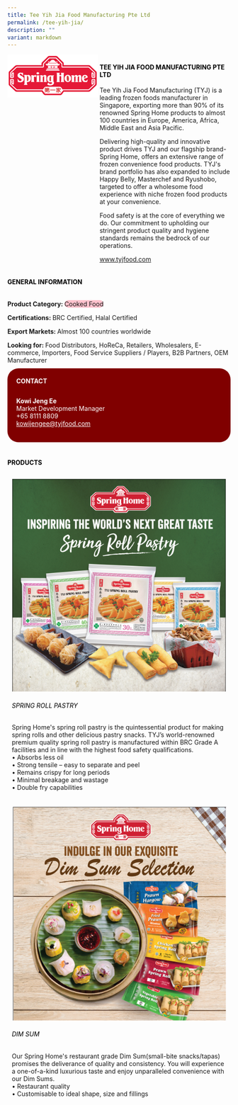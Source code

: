 ```yaml
---
title: Tee Yih Jia Food Manufacturing Pte Ltd
permalink: /tee-yih-jia/
description: ""
variant: markdown
---
```

<div class="flex-paragraph">
	<div style="display: flex; flex-wrap: wrap;" class="flex-container">
		<div style="flex: 1 1 40%; display: block;" class="card sgds">
			<img src="/images/Tee%20Yih%20Jia/tee_yih_jia_logo.png">
		</div>
		<div style="flex: 1 1 58%; display: block; margin-left: 3px" class="card-sgds">
			<h4 style="text-transform: uppercase; color: black;"><b>Tee Yih Jia Food Manufacturing Pte Ltd</b></h4>
			<p>Tee Yih Jia Food Manufacturing (TYJ) is a leading frozen foods manufacturer in Singapore, exporting more than 90% of its renowned Spring Home products to almost 100 countries in Europe, America, Africa, Middle East and Asia Pacific.</p>
			<p>Delivering high-quality and innovative product drives TYJ and our flagship brand-Spring Home, offers an extensive range of frozen convenience food products. TYJ's brand portfolio has also expanded to include Happy Belly, Masterchef and Ryushobo, targeted to offer a wholesome food experience with niche frozen food products at your convenience.</p>
			<p>Food safety is at the core of everything we do. Our commitment to upholding our stringent product quality and hygiene standards remains the bedrock of our operations.</p>
			<p><a target="_blank" href="https://www.tyjfood.com">www.tyjfood.com</a></p>
		</div>
	</div>
</div>

<h4 style="text-transform: uppercase; color: black;">
	<b>General Information</b>
</h4>
<div style="display: flex; flex-wrap: wrap;" class="flex-container">
	<div style="flex: 1 1 65%; display: block; align-self: stretch" class="card sgds">
		<div class="flex-paragraph">
			<p>
				<b>Product Category: </b>
				<span style="background-color: pink; border-radius: 10px;">Cooked Food</span>
			</p>
			<p>
				<b>Certifications: </b>BRC Certified, Halal Certified
			</p>
			<p>
				<b>Export Markets: </b>Almost 100 countries worldwide
			</p>
			<p style="margin-bottom: 10px;">
				<b>Looking for: </b>Food Distributors, HoReCa, Retailers, Wholesalers, E-commerce, Importers, Food Service Suppliers / Players, B2B Partners, OEM Manufacturer
			</p>
		</div>
	</div>
	<div style="flex: 1 1 35%; padding: 10px; display: block; background-color: maroon; border-radius: 25px; align-self: center;" class="card sgds">
		<h4 style="color: white; margin-top: 10px; margin-left: 10px;">CONTACT</h4>
		<div class="flex-paragraph">
			<p style="padding: 10px; color: white;">
				<b>Kowi Jeng Ee</b>
				<br>Market Development Manager<br>+65 8111 8809<br>
				<a style="color: white;" href="mailto:kowijengee@tyjfood.com">kowijengee@tyjfood.com</a>
			</p>
		</div>
	</div>
</div>
<br>
<h4 style="text-transform: uppercase; color: black;">
	<b>Products</b>
</h4>
<div style="display: flex; flex-wrap: wrap;">
	<div style="flex: 1 1 47%; margin: 10px; display: block;" class="card sgds">
		<div style="display: block;" class="flex-image">
			<img src="/images/Tee%20Yih%20Jia/tee_yih_jia_product_01.png">
		</div>
		<div class="flex-paragraph">
			<h6 style="text-transform: uppercase; color: black;">Spring Roll Pastry</h6>
			<p>Spring Home's spring roll pastry is the quintessential product for making spring rolls and other delicious pastry snacks. TYJ’s world-renowned premium quality spring roll pastry is manufactured within BRC Grade A facilities and in line with the highest food safety qualifications.<br>• Absorbs less oil<br>• Strong tensile – easy to separate and peel<br>• Remains crispy for long periods<br>• Minimal breakage and wastage<br>• Double fry capabilities</p>
		</div>
	</div>
	<div style="flex: 1 1 47%; margin: 10px; display: block;" class="card sgds">
		<div style="display: block;" class="flex-image">
			<img src="/images/Tee%20Yih%20Jia/tee_yih_jia_product_02.png">
		</div>
		<div class="flex-paragraph">
			<h6 style="text-transform: uppercase; color: black;">Dim Sum</h6>
			<p>Our Spring Home's restaurant grade Dim Sum(small-bite snacks/tapas) promises the deliverance of quality and consistency.  You will experience a one-of-a-kind luxurious taste and enjoy unparalleled convenience with our Dim Sums.<br>• Restaurant quality<br>• Customisable to ideal shape, size and fillings</p>
		</div>
	</div>
</div>